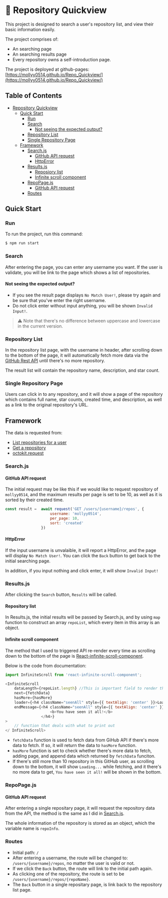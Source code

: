 # :space_invader: Repository Quickview

This project is designed to search a user's repository list, and view their basic information easily.

The project comprises of:

* An searching page
* An searching results page
* Every repository owns a self-introduction page.

The project is deployed at github-pages: [https://mollyy0514.github.io/Repo_Quickview/](https://mollyy0514.github.io/Repo_Quickview/)

## Table of Contents
- [Repository Quickview](#Repository-Quickview)
    - [Quick Start](#Quick-Start)
      - [Run](#Run)
      - [Search](#Search)
        - [Not seeing the expected output?](#Not-seeing-the-expected-output?)
      - [Repository List](#Repository-List)
      - [Single Repository Page](#Single-Repository-Page)
    - [Framework](#Framework)
        - [Search.js](#Search.js)
            - [GitHub API request](#GitHub-API-request)
            - [HttpError](#HttpError)
        - [Results.js](#Results.js)
            - [Reposiory list](#Repository-List)
            - [Infinite scroll component](#Infinite-scroll-component)
        - [RepoPage.js](#RepoPage.js)
            - [GitHub API request](#GitHub-API-request)
        - [Routes](#Routes)

## Quick Start

### Run

To run the project, run this command:

```bash
$ npm run start
```

### Search

After entering the page, you can enter any username you want. If the user is validate, you will be link to the page which shows a list of repositories.

#### Not seeing the expected output?

- If you see the result page displays `No Match User!`, please try again and be sure that you've enter the right username.
- Do not click enter without input anything, you will be shown `Invalid Input!`.

> :warning: Note that there's no difference between uppercase and lowercase in the current version.

### Repository List

In the repository list page, with the username in header, after scrolling down to the bottom of the page, it will automatically fetch more data via the [GitHub Rest API](https://docs.github.com/en/rest) until there's no more repository.

The result list will contain the repository name, description, and star count.

### Single Repository Page

Users can click in to any repository, and it will show a page of the repository which contains full name, star counts, created time, and description, as well as a link to the original repository's URL.


## Framework

The data is requested from:

- [List repositories for a user](https://docs.github.com/en/rest/reference/repos#list-repositories-for-a-user)
- [Get a repository](https://docs.github.com/en/rest/reference/repos#get-a-repository)
- [octokit.request](https://github.com/octokit/request.js/)


### Search.js

#### GitHub API request
The initial request may be like this if we would like to request repository of  `mollyy0514`, and the maximum results per page is set to be 10, as well as it is sorted by their created time.

```javascript
const result =  await request('GET /users/{username}/repos', {
                    username: 'mollyy0514',
                    per_page: 10,
                    sort: 'created'
                })
```
#### HttpError
If the input username is unvalaible, it will report a HttpError, and the page will display `No Match User!`. You can click the `Back` button to get back to the initial searching page.

In addition, if you input nothing and click enter, it will show `Invalid Input!`

### Results.js

After clicking the `Search` button, `Results` will be called.

#### Repository list

In Results.js, the initial results will be passed by Search.js, and by using `map` function to construct an array `repoList`, which every item in this array is an object.

#### Infinite scroll component

The method that I used to triggered API re-render every time as scrolling down to the bottom of the page is
[React-infinite-scroll-component](https://www.npmjs.com/package/react-infinite-scroll-component).

Below is the code from documentation:
```javascript
import InfiniteScroll from 'react-infinite-scroll-component';

<InfiniteScroll
    dataLength={repoList.length} //This is important field to render the next data
    next={fetchData}
    hasMore={hasMore}
    loader={<h4 className="seenAll" style={{ textAlign: 'center' }}>Loading...</h4>}
    endMessage={<h4 className="seenAll" style={{ textAlign: 'center' }}>
                    <b>You have seen it all!</b>
                </h4>}
>
    // function that deals with what to print out
</ InfiniteScroll>
```

- `fetchData` function is used to fetch data from GiHub API if there's more data to fetch. If so, it will return the data to `hasMore` function.
- `hasMore` function is set to check whether there's more data to fetch, adding page, and append data which returned by `fetchData` funciton.
- If there's still more than 10 repository in this GitHub user, as scrolling down to the bottom, it will show `Loading...` while fetching, and it there's no more data to get, `You have seen it all!` will be shown in the bottom.

### RepoPage.js

#### GitHub API request

After entering a single repositary page, it will request the repository data from the API, the method is the same as I did in [Search.js](#Search.js).

The whole information of the repository is stored as an object, which the variable name is `repoInfo`.


### Routes
- Initial path: `/`
- After entering a username, the route will be changed to: `/users/{username}/repos`, no matter the user is valid or not.
- If we click the `Back` button, the route will link to the initial path again.
- As clicking one of the repository, the route is set to be `/users/{username}/repos/{repoName}`.
- The `Back` button in a single repositary page, is link back to the repository list page.

